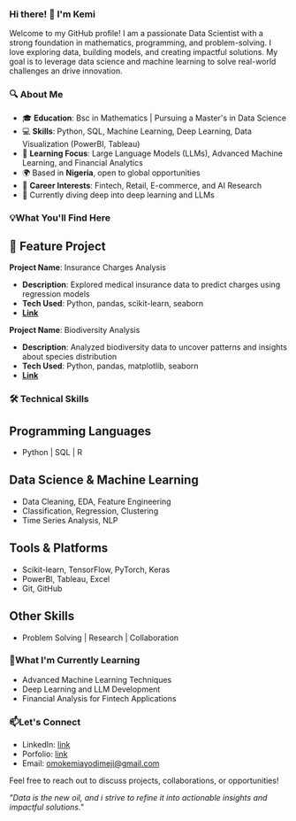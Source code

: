 ### Hi there! 👋 I'm Kemi

Welcome to my GitHub profile! I am a passionate Data Scientist with a strong foundation in mathematics, programming, and problem-solving. I love exploring data, building models, and creating impactful solutions. My goal is to leverage data science and machine learning to solve real-world challenges an drive innovation.

### 🔍 About Me
- 🎓 **Education**: Bsc in Mathematics | Pursuing a Master's in Data Science
-  💻 **Skills**: Python, SQL, Machine Learning, Deep Learning, Data Visualization (PowerBI, Tableau)
-  🚀 **Learning Focus**: Large Language Models (LLMs), Advanced Machine Learning, and Financial Analytics
-  🌍 Based in **Nigeria**, open to global opportunities
-  🎯 **Career Interests**: Fintech, Retail, E-commerce, and AI Research
-  📖 Currently diving deep into deep learning and LLMs

### 💡What You'll Find Here
## 📁 Feature Project
**Project Name**: Insurance Charges Analysis 
  - **Description**: Explored medical insurance data to predict charges using regression models
  -  **Tech Used**: Python, pandas, scikit-learn, seaborn
  -   [**Link**](https://github.com/D2himself/Insurance-charges-analysis)
    
**Project Name**: Biodiversity Analysis
  - **Description**: Analyzed biodiversity data to uncover patterns and insights about species distribution
  - **Tech Used**: Python, pandas, matplotlib, seaborn
  -  [**Link** ](https://github.com/D2himself/Biodiversity/blob/main/biodiversity_starter/biodiversity.ipynb)
  
### 🛠️ Technical Skills
## Programming Languages
- Python | SQL | R
## Data Science & Machine Learning
- Data Cleaning, EDA, Feature Engineering
- Classification, Regression, Clustering
- Time Series Analysis, NLP
## Tools & Platforms
- Scikit-learn, TensorFlow, PyTorch, Keras
- PowerBl, Tableau, Excel
- Git, GitHub
## Other Skills
- Problem Solving | Research | Collaboration

### 🌱What I'm Currently Learning
- Advanced Machine Learning Techniques
- Deep Learning and LLM Development
- Financial Analysis for Fintech Applications

### 📫Let's Connect
- LinkedIn: [link](https://www.linkedin.com/in/omokemi-ayodimeji/)
- Porfolio: [link](https://d2himself.github.io/Omokemi.github.io/)
- Email: omokemiayodimeji@gmail.com
  
Feel free to reach out to discuss projects, collaborations, or opportunities!

*"Data is the new oil, and i strive to refine it into actionable insights and impactful solutions."*
